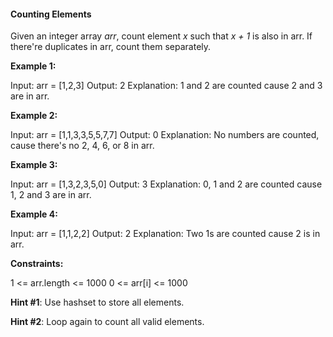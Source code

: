 #### Counting Elements

Given an integer array _arr_, count element _x_ such that _x + 1_ is also in arr.
If there're duplicates in arr, count them separately.

__Example 1:__

Input: arr = [1,2,3]
Output: 2
Explanation: 1 and 2 are counted cause 2 and 3 are in arr.


__Example 2:__

Input: arr = [1,1,3,3,5,5,7,7]
Output: 0
Explanation: No numbers are counted, cause there's no 2, 4, 6, or 8 in arr.


__Example 3:__

Input: arr = [1,3,2,3,5,0]
Output: 3
Explanation: 0, 1 and 2 are counted cause 1, 2 and 3 are in arr.


__Example 4:__

Input: arr = [1,1,2,2]
Output: 2
Explanation: Two 1s are counted cause 2 is in arr.
 

__Constraints:__

1 <= arr.length <= 1000
0 <= arr[i] <= 1000

__Hint #1__: Use hashset to store all elements.

__Hint #2__: Loop again to count all valid elements.

